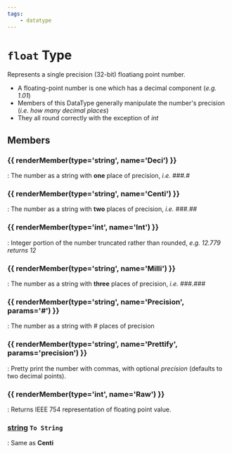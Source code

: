 ```yaml
---
tags:
    - datatype
---
```

# `float` Type

Represents a single precision (32-bit) floatiang point number.

* A floating-point number is one which has a decimal component (_e.g. 1.01_)
* Members of this DataType generally manipulate the number's precision (_i.e. how many decimal places_)
* They all round correctly with the exception of _int_

## Members

### {{ renderMember(type='string', name='Deci') }} 

:   The number as a string with **one** place of precision, _i.e. ###.#_

### {{ renderMember(type='string', name='Centi') }} 

:   The number as a string with **two** places of precision, _i.e. ###.##_

### {{ renderMember(type='int', name='Int') }} 

:   Integer portion of the number truncated rather than rounded, _e.g. 12.779 returns 12_

### {{ renderMember(type='string', name='Milli') }} 

:   The number as a string with **three** places of precision, _i.e. ###.###_

### {{ renderMember(type='string', name='Precision', params='#') }} 

:   The number as a string with # places of precision

### {{ renderMember(type='string', name='Prettify', params='precision') }} 

:   Pretty print the number with commas, with optional _precision_ (defaults to two decimal points).

### {{ renderMember(type='int', name='Raw') }} 

:   Returns IEEE 754 representation of floating point value.

### [string][string] `To String`

:   Same as **Centi**

[int]: datatype-int.md
[string]: datatype-string.md
[achievementobj]: datatype-achievementobj.md
[bool]: datatype-bool.md
[time]: datatype-time.md
[achievement]: datatype-achievement.md
[achievementcat]: datatype-achievementcat.md
[altability]: datatype-altability.md
[spell]: datatype-spell.md
[bandolieritem]: #bandolieritem-datatype
[int64]: datatype-int64.md
[timestamp]: datatype-timestamp.md
[float]: datatype-float.md
[buff]: datatype-buff.md
[spawn]: datatype-spawn.md
[auratype]: datatype-auratype.md
[item]: datatype-item.md
[worldlocation]: datatype-worldlocation.md
[ticks]: datatype-ticks.md
[fellowship]: datatype-fellowship.md
[strinrg]: datatype-string.md
[xtarget]: datatype-xtarget.md
[dzmember]: datatype-dzmember.md
[window]: datatype-window.md
[zone]: datatype-zone.md
[fellowshipmember]: datatype-fellowshipmember.md
[class]: datatype-class.md
